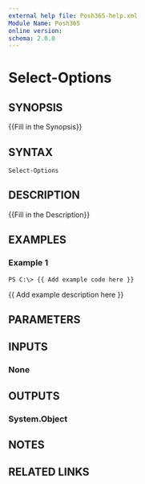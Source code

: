 ```yaml
---
external help file: Posh365-help.xml
Module Name: Posh365
online version: 
schema: 2.0.0
---
```


# Select-Options

## SYNOPSIS
{{Fill in the Synopsis}}

## SYNTAX

```
Select-Options
```

## DESCRIPTION
{{Fill in the Description}}

## EXAMPLES

### Example 1
```
PS C:\> {{ Add example code here }}
```

{{ Add example description here }}

## PARAMETERS

## INPUTS

### None

## OUTPUTS

### System.Object

## NOTES

## RELATED LINKS

